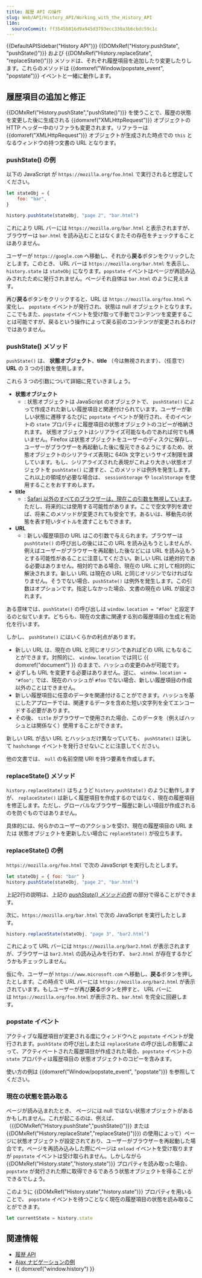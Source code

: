 ```yaml
---
title: 履歴 API の操作
slug: Web/API/History_API/Working_with_the_History_API
l10n:
  sourceCommit: ff3545b816d9a945d3793ecc330a3b6cbdc59c1c
---
```


{{DefaultAPISidebar("History API")}}
{{DOMxRef("History.pushState", "pushState()")}} および {{DOMxRef("History.replaceState", "replaceState()")}} メソッドは、それぞれ履歴項目を追加したり変更したりします。これらのメソッドは {{domxref("Window/popstate_event", "popstate")}} イベントと一緒に動作します。

## 履歴項目の追加と修正

{{DOMxRef("History.pushState","pushState()")}} を使うことで、履歴の状態を変更した後に生成される {{domxref("XMLHttpRequest")}} オブジェクトの HTTP ヘッダー中のリファラも変更されます。リファラーは {{domxref("XMLHttpRequest")}} オブジェクトが生成された時点での `this` となるウィンドウの持つ文書の URL となります。

### pushState() の例

以下の JavaScript が `https://mozilla.org/foo.html` で実行されると想定してください。

```js
let stateObj = {
    foo: "bar",
}

history.pushState(stateObj, "page 2", "bar.html")
```

これにより URL バーには `https://mozilla.org/bar.html` と表示されますが、ブラウザーは `bar.html` を読み込むことはなくまたその存在をチェックすることはありません。

ユーザーが `https://google.com` へ移動し、それから**戻る**ボタンをクリックしたとします。このとき、 URL バーは `https://mozilla.org/bar.html` を表示し、`history.state` は `stateObj` になります。`popstate` イベントはページが再読み込みされたために発行されません。ページそれ自体は `bar.html` のように見えます。

再び**戻る**ボタンをクリックすると、URL は `https://mozilla.org/foo.html` へ変化し、 `popstate` イベントが発行され、状態は null オブジェクトとなります。ここでもまた、`popstate` イベントを受け取って手動でコンテンツを変更することは可能ですが、戻るという操作によって戻る前のコンテンツが変更されるわけではありません。

### pushState() メソッド

`pushState()` は、 **状態オブジェクト**、**title** （今は無視されます）、（任意で） **URL** の 3 つの引数を使用します。

これら 3 つの引数について詳細に見ていきましょう。

- **状態オブジェクト**
  - : 状態オブジェクトは JavaScript のオブジェクトで、 `pushState()` によって作成された新しい履歴項目と関連付けられています。ユーザーが新しい状態に遷移するたびに `popstate` イベントが発行され、そのイベントの `state` プロパティに履歴項目の状態オブジェクトのコピーが格納されます。
    状態オブジェクトはシリアライズ可能なものであれば何でも構いません。Firefox は状態オブジェクトをユーザーのディスクに保存し、ユーザーがブラウザーを再起動した後に復元できるようにするため、状態オブジェクトのシリアライズ表現に 640k 文字というサイズ制限を課しています。もし、シリアライズされた表現がこれより大きい状態オブジェクトを `pushState()` に渡すと、このメソッドは例外を発生します。これ以上の領域が必要な場合は、 `sessionStorage` や `localStorage` を使用することをおすすめします。
- **title**
  - : [Safari 以外のすべてのブラウザーは、現在この引数を無視しています](https://github.com/whatwg/html/issues/2174)。ただし、将来的には使用する可能性があります。ここで空文字列を渡せば、将来このメソッドが変更されても安全です。あるいは、移動先の状態を表す短いタイトルを渡すこともできます。
- **URL**
  - : 新しい履歴項目の URL はこの引数で与えられます。ブラウザーは `pushState()` の呼び出しの後にはこの URL を読み込もうとしませんが、例えばユーザーがブラウザーを再起動した後などには URL を読み込もうとする可能性があることに注意してください。新しい URL は絶対的である必要はありません。相対的である場合、現在の URL に対して相対的に解決されます。新しい URL は現在の URL と同じオリジンでなければなりません。そうでない場合、`pushState()` は例外を発生します。この引数はオプションです。指定しなかった場合、文書の現在の URL が設定されます。

ある意味では、`pushState()` の呼び出しは `window.location = "#foo"` と設定するのと似ています。どちらも、現在の文書に関連する別の履歴項目の生成と有効化を行います。

しかし、 `pushState()` にはいくらかの利点があります。

- 新しい URL は、現在の URL と同じオリジンであればどの URL にもなることができます。対照的に、 `window.location` では同じ {{ domxref("document") }} のままで、ハッシュの変更のみが可能です。
- 必ずしも URL を変更する必要はありません。逆に、 `window.location = "#foo";` では、現在のハッシュが `#foo` でない場合、新しい履歴項目の作成以外のことはできません。
- 新しい履歴項目に任意のデータを関連付けることができます。ハッシュを基にしたアプローチでは、関連するデータを含めた短い文字列を全てエンコードする必要があります。
- その後、 `title` がブラウザーで使用された場合、このデータを（例えばハッシュとは関係なく）使用することができます。

新しい URL が古い URL とハッシュだけ異なっていても、 `pushState()` は決して `hashchange` イベントを発行させないことに注意してください。

他の文書では、 `null` の名前空間 URI を持つ要素を作成します。

### replaceState() メソッド

`history.replaceState()` はちょうど `history.pushState()` のように動作しますが、 `replaceState()` は新しく履歴項目を作成するのではなく、現在の履歴項目を修正します。ただし、グローバルなブラウザー履歴に新しい項目が作成されるのを防ぐものではありません。

具体的には、何らかのユーザーのアクションを受け、現在の履歴項目の URL または 状態オブジェクトを更新したい場合に `replaceState()` が役立ちます。

### replaceState() の例

`https://mozilla.org/foo.html` で次の JavaScript を実行したとします。

```js
let stateObj = { foo: "bar" }
history.pushState(stateObj, "page 2", "bar.html")
```

上記2行の説明は、上記の _[pushState() メソッドの例](#pushstate_の例)_ の部分で得ることができます。

次に、`https://mozilla.org/bar.html` で次の JavaScript を実行したとします。

```js
history.replaceState(stateObj, "page 3", "bar2.html")
```

これによって URL バーには `https://mozilla.org/bar2.html` が表示されますが、ブラウザーは `bar2.html` の読み込みを行わず、 `bar2.html` が存在するかどうかもチェックしません。

仮に今、ユーザーが `https://www.microsoft.com` へ移動し、**戻る**ボタンを押したとします。この時点で URL バーには `https://mozilla.org/bar2.html` が表示されています。もしユーザーが再び**戻る**ボタンを押すと、 URL バーには `https://mozilla.org/foo.html` が表示され、`bar.html` を完全に回避します。

### popstate イベント

アクティブな履歴項目が変更される度にウィンドウへと `popstate` イベントが発行されます。`pushState` の呼び出しまたは `replaceState` の呼び出しの影響によって、アクティベートされた履歴項目が作成された場合、`popstate` イベントの `state` プロパティは履歴項目の 状態オブジェクトのコピーを含みます。

使い方の例は {{domxref("Window/popstate_event", "popstate")}} を参照してください。

### 現在の状態を読み取る

ページが読み込まれたとき、 ページには null ではない状態オブジェクトがあるかもしれません。これが起こるのは、例えば、（{{DOMxRef("History.pushState","pushState()")}} または {{DOMxRef("History.replaceState","replaceState()")}}) の使用によって）ページに状態オブジェクトが設定されており、ユーザーがブラウザーを再起動した場合です。ページを再読み込みした際にページは `onload` イベントを受け取りますが `popstate` イベントは受け取られません。しかしながら {{DOMxRef("History.state","history.state")}} プロパティを読み取った場合、`popstate` が発行された際に取得できるであろう状態オブジェクトを得ることができるでしょう。

このように {{DOMxRef("History.state","history.state")}} プロパティを用いることで、 `popstate` イベントを待つことなく現在の履歴項目の状態を読み取ることができます。

```js
let currentState = history.state
```

## 関連情報

- [履歴 API](/ja/docs/Web/API/History_API)
- [Ajax ナビゲーションの例](/ja/docs/Web/API/History_API/Example)
- {{ domxref("window.history") }}
